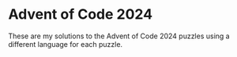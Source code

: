# Advent of Code 2024

These are my solutions to the Advent of Code 2024 puzzles using a different language for each puzzle.

